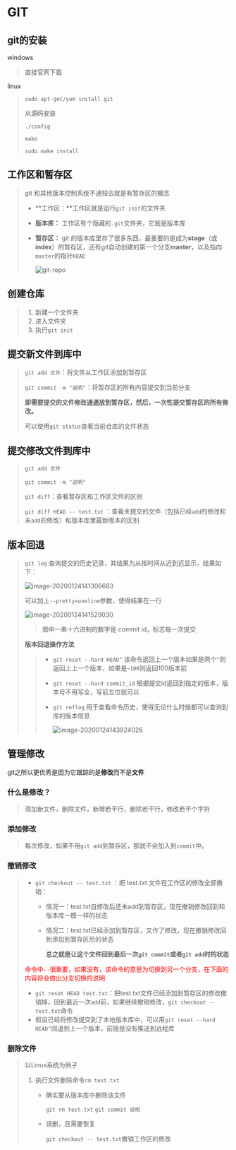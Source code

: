 # GIT

## git的安装

windows

> 直接官网下载

linux

> ```shell
> sudo apt-get/yum install git
> ```
>
> 从源码安装
>
> `./config`
>
> `make`
>
> `sudo make install`

## 工作区和暂存区

> git 和其他版本控制系统不通知去就是有暂存区的概念
>
> + **工作区：**工作区就是运行`git init`的文件夹
>
> + **版本库：** 工作区有个隐藏的`.git`文件夹，它就是版本库
>
> + **暂存区：** git  的版本库里存了很多东西，最重要的是成为**stage**（或**index**）的暂存区，还有git自动创建的第一个分支**master**，以及指向`master`的指针`HEAD`
>
>   ![git-repo](https://www.liaoxuefeng.com/files/attachments/919020037470528/0)
>
> 

## 创建仓库

> 1. 新建一个文件夹
> 2. 进入文件夹
> 3. 执行`git init`

## 提交新文件到库中

> `git add 文件`：将文件从工作区添加到暂存区
>
> `git commit -m "说明"`：将暂存区的所有内容提交到当前分支
>
> **即需要提交的文件修改通通放到暂存区，然后，一次性提交暂存区的所有修改。**
>
> 可以使用`git status`查看当前仓库的文件状态

## 提交修改文件到库中

> `git add 文件`
>
> `git commit -m "说明"`
>
> `git diff`：查看暂存区和工作区文件的区别
>
> `git diff HEAD -- test.txt` ：查看未提交的文件（包括已经`add`的修改和未`add`的修改）和版本库里最新版本的区别 

## 版本回退

> `git log` 查询提交的历史记录，其结果为从按时间从近到远显示，结果如下：
>
> ![image-20200124141306683](C:\Users\14402\AppData\Roaming\Typora\typora-user-images\image-20200124141306683.png)
>
> 可以加上`--pretty=oneline`参数，使得结果在一行
>
> ![image-20200124141529030](C:\Users\14402\AppData\Roaming\Typora\typora-user-images\image-20200124141529030.png)
>
> > 图中一串十六进制的数字是 commit id，标志每一次提交
>
> **版本回退操作方法**
>
> > + `git reset --hard HEAD^` 该命令返回上一个版本如果是两个`^`则返回上上一个版本，如果是`~100`则返回100版本前
> >
> > + `git reset --hard commit_id` 根据提交id返回到指定的版本，版本号不用写全，写前五位就可以
> >
> > + `git reflog` 用于查看命令历史，使得无论什么时候都可以查询到库的版本信息
> >
> >   ![image-20200124143924026](C:\Users\14402\AppData\Roaming\Typora\typora-user-images\image-20200124143924026.png)

## 管理修改

git之所以更优秀是因为它跟踪的是**修改**而不是**文件**

### 什么是修改？

> 添加新文件，删除文件，新增若干行，删除若干行，修改若干个字符

### 添加修改

> 每次修改，如果不用`git add`到暂存区，那就不会加入到`commit`中。

### 撤销修改

> + `git checkout -- test.txt` ：把 test.txt 文件在工作区的修改全部撤销：
>
>   + 情况一：test.txt自修改后还未add到暂存区，现在撤销修改回到和版本库一模一样的状态
>
>   + 情况二：test.txt已经添加到暂存区，又作了修改，现在撤销修改回到添加到暂存区后的状态
>
>     **总之就是让这个文件回到最后一次`git commit`或者`git add`时的状态**
>
> <font style="color:red">命令中`--`很重要，如果没有，该命令的意思为切换到另一个分支，在下面的内容将会做出分支切换的说明</font>
>
> + `git reset HEAD test.txt`：把test.txt文件已经添加到暂存区的修改撤销掉，回到最近一次`add`前，如果继续撤销修改，`git checkout -- test.txt`命令
> + 假设已经将修改提交到了本地版本库中，可以用`git reset --hard HEAD^`回退到上一个版本，前提是没有推送到远程库

### 删除文件

> 以Linux系统为例子
>
> 1. 执行文件删除命令`rm test.txt`
>
>    + 确实要从版本库中删除该文件
>
>      `git rm test.txt`  `git commit 说明`
>
>    + 误删，且需要恢复
>
>      `git checkout -- test.txt`撤销工作区的修改


